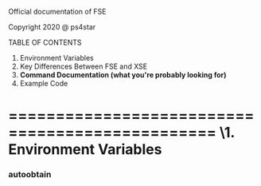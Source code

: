 Official documentation of FSE

Copyright 2020 @ ps4star


TABLE OF CONTENTS

1. Environment Variables
2. Key Differences Between FSE and XSE
3. **Command Documentation (what you're probably looking for)**
4. Example Code


================================================
\1. Environment Variables
================================================

### autoobtain
